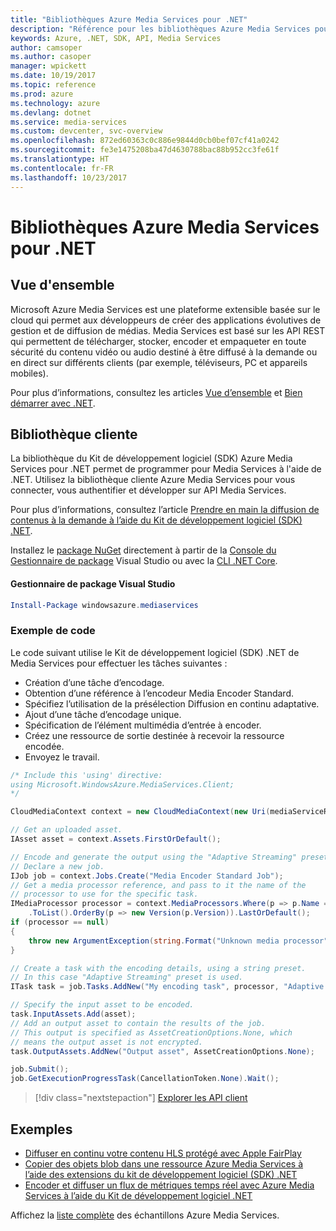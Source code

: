 ```yaml
---
title: "Bibliothèques Azure Media Services pour .NET"
description: "Référence pour les bibliothèques Azure Media Services pour .NET"
keywords: Azure, .NET, SDK, API, Media Services
author: camsoper
ms.author: casoper
manager: wpickett
ms.date: 10/19/2017
ms.topic: reference
ms.prod: azure
ms.technology: azure
ms.devlang: dotnet
ms.service: media-services
ms.custom: devcenter, svc-overview
ms.openlocfilehash: 872ed60363c0c886e9844d0cb0bef07cf41a0242
ms.sourcegitcommit: fe3e1475208ba47d4630788bac88b952cc3fe61f
ms.translationtype: HT
ms.contentlocale: fr-FR
ms.lasthandoff: 10/23/2017
---
```

# <a name="azure-media-services-libraries-for-net"></a>Bibliothèques Azure Media Services pour .NET

## <a name="overview"></a>Vue d'ensemble

Microsoft Azure Media Services est une plateforme extensible basée sur le cloud qui permet aux développeurs de créer des applications évolutives de gestion et de diffusion de médias. Media Services est basé sur les API REST qui permettent de télécharger, stocker, encoder et empaqueter en toute sécurité du contenu vidéo ou audio destiné à être diffusé à la demande ou en direct sur différents clients (par exemple, téléviseurs, PC et appareils mobiles). 

Pour plus d’informations, consultez les articles [Vue d’ensemble](/azure/media-services/media-services-overview) et [Bien démarrer avec .NET](/azure/media-services/media-services-dotnet-how-to-use). 

## <a name="client-library"></a>Bibliothèque cliente

La bibliothèque du Kit de développement logiciel (SDK) Azure Media Services pour .NET permet de programmer pour Media Services à l'aide de .NET. Utilisez la bibliothèque cliente Azure Media Services pour vous connecter, vous authentifier et développer sur API Media Services.  

Pour plus d’informations, consultez l’article [Prendre en main la diffusion de contenus à la demande à l’aide du Kit de développement logiciel (SDK) .NET](/azure/media-services/media-services-dotnet-get-started).

Installez le [package NuGet](https://www.nuget.org/packages/windowsazure.mediaservices) directement à partir de la [Console du Gestionnaire de package][PackageManager] Visual Studio ou avec la [CLI .NET Core][DotNetCLI].

#### <a name="visual-studio-package-manager"></a>Gestionnaire de package Visual Studio

```powershell
Install-Package windowsazure.mediaservices
```

### <a name="code-example"></a>Exemple de code

Le code suivant utilise le Kit de développement logiciel (SDK) .NET de Media Services pour effectuer les tâches suivantes :

- Création d’une tâche d’encodage.
- Obtention d’une référence à l’encodeur Media Encoder Standard.
- Spécifiez l’utilisation de la présélection Diffusion en continu adaptative.
- Ajout d’une tâche d’encodage unique.
- Spécification de l’élément multimédia d’entrée à encoder.
- Créez une ressource de sortie destinée à recevoir la ressource encodée.
- Envoyez le travail.


```csharp
/* Include this 'using' directive:
using Microsoft.WindowsAzure.MediaServices.Client;
*/

CloudMediaContext context = new CloudMediaContext(new Uri(mediaServiceRESTAPIEndpoint), tokenProvider);

// Get an uploaded asset.
IAsset asset = context.Assets.FirstOrDefault();

// Encode and generate the output using the "Adaptive Streaming" preset.
// Declare a new job.
IJob job = context.Jobs.Create("Media Encoder Standard Job");
// Get a media processor reference, and pass to it the name of the 
// processor to use for the specific task.
IMediaProcessor processor = context.MediaProcessors.Where(p => p.Name == mediaProcessorName)
    .ToList().OrderBy(p => new Version(p.Version)).LastOrDefault();
if (processor == null) 
{
    throw new ArgumentException(string.Format("Unknown media processor", mediaProcessorName));
}

// Create a task with the encoding details, using a string preset.
// In this case "Adaptive Streaming" preset is used.
ITask task = job.Tasks.AddNew("My encoding task", processor, "Adaptive Streaming", TaskOptions.None);

// Specify the input asset to be encoded.
task.InputAssets.Add(asset);
// Add an output asset to contain the results of the job. 
// This output is specified as AssetCreationOptions.None, which 
// means the output asset is not encrypted. 
task.OutputAssets.AddNew("Output asset", AssetCreationOptions.None);

job.Submit();
job.GetExecutionProgressTask(CancellationToken.None).Wait();
```

> [!div class="nextstepaction"]
> [Explorer les API client](/dotnet/api/overview/azure/mediaservices/client)

## <a name="samples"></a>Exemples

- [Diffuser en continu votre contenu HLS protégé avec Apple FairPlay](https://azure.microsoft.com/resources/samples/media-services-dotnet-dynamic-encryption-with-fairplay/)
- [Copier des objets blob dans une ressource Azure Media Services à l’aide des extensions du kit de développement logiciel (SDK) .NET](https://azure.microsoft.com/resources/samples/media-services-dotnet-copy-blob-into-asset/)
- [Encoder et diffuser un flux de métriques temps réel avec Azure Media Services à l’aide du Kit de développement logiciel .NET](https://azure.microsoft.com/resources/samples/media-services-dotnet-encode-live-stream-with-ams-clear/)

Affichez la [liste complète](https://azure.microsoft.com/resources/samples/?platform=dotnet&service=media-services) des échantillons Azure Media Services.


[PackageManager]: https://docs.microsoft.com/nuget/tools/package-manager-console
[DotNetCLI]: https://docs.microsoft.com/dotnet/core/tools/dotnet-add-package
